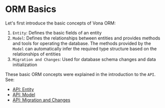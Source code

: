 # ORM Basics

Let's first introduce the basic concepts of Vona ORM:

1. `Entity`: Defines the basic fields of an entity
2. `Model`: Defines the relationships between entities and provides methods and tools for operating the database. The methods provided by the `Model` can automatically infer the required type structure based on the relationships of entities
3. `Migration and Changes`: Used for database schema changes and data initialization

These basic ORM concepts were explained in the introduction to the `API`. See:

- [API: Entity](../../essentials/api/entity.md)
- [API: Model](../../essentials/api/model.md)
- [API: Migration and Changes](../../essentials/api/version.md)